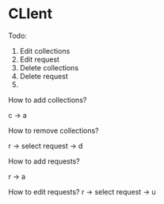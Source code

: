 # CLIent

Todo:
1. Edit collections
2. Edit request
3. Delete collections
4. Delete request
5. 



How to add collections?

c -> a

How to remove collections?

r -> select request -> d

How to add requests?

r -> a

How to edit requests?
r -> select request -> u
